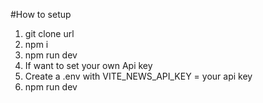 #How to setup
1. git clone url
2. npm i
3. npm run dev
4. If want to set your own Api key
3. Create a .env with VITE_NEWS_API_KEY = your api key
4. npm run dev